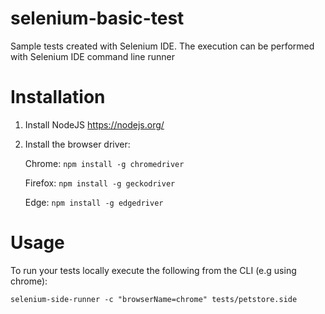 # selenium-basic-test

Sample tests created with Selenium IDE. The execution can be performed with Selenium IDE command line runner

# Installation

1. Install NodeJS https://nodejs.org/
2. Install the browser driver:

   Chrome:
      `npm install -g chromedriver`
      
   Firefox:
      `npm install -g geckodriver`
      
   Edge:
      `npm install -g edgedriver`


# Usage

To run your tests locally execute the following from the CLI (e.g using chrome):

`selenium-side-runner -c "browserName=chrome" tests/petstore.side`
